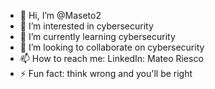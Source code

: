 - 👋 Hi, I’m @Maseto2
- 👀 I’m interested in cybersecurity
- 🌱 I’m currently learning cybersecurity
- 💞️ I’m looking to collaborate on cybersecurity
- 📫 How to reach me: LinkedIn: Mateo Riesco
- ⚡ Fun fact: think wrong and you'll be right

<!---
Maseto2/Maseto2 is a ✨ special ✨ repository because its `README.md` (this file) appears on your GitHub profile.
You can click the Preview link to take a look at your changes.
--->
